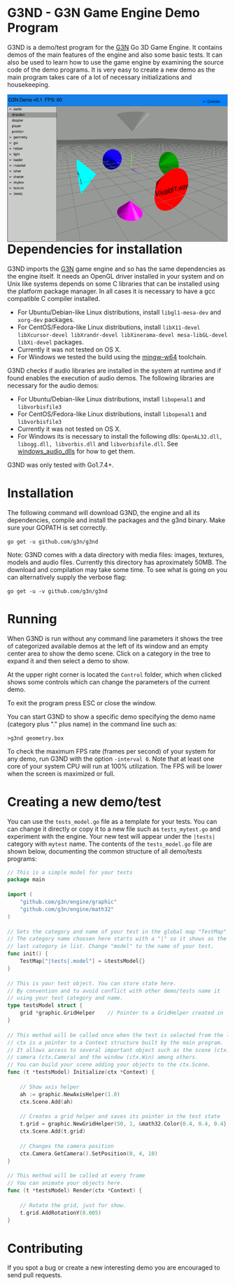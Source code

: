 # G3ND - G3N Game Engine Demo Program

G3ND is a demo/test program for the [G3N](https://github.com/g3n/engine) Go 3D Game Engine.
It contains demos of the main features of the engine and also some basic tests.
It can also be used to learn how to use the game engine by examining the source code of the demo programs.
It is very easy to create a new demo as the main program takes care
of a lot of necessary initializations and housekeeping.

<p align="center">
  <img style="float: right;" src="data/images/g3nd2.gif" alt="G3ND In Action"/>
</p>

# Dependencies for installation

G3ND imports the [G3N](https://github.com/g3n/engine) game engine and so has the same dependencies as the engine itself.
It needs an OpenGL driver installed in your system and on Unix like systems
depends on some C libraries that can be installed using the platform package manager.
In all cases it is necessary to have a gcc compatible C compiler installed.

* For Ubuntu/Debian-like Linux distributions, install `libgl1-mesa-dev` and `xorg-dev` packages.
* For CentOS/Fedora-like Linux distributions, install `libX11-devel libXcursor-devel libXrandr-devel libXinerama-devel mesa-libGL-devel libXi-devel` packages.
* Currently it was not tested on OS X.
* For Windows we tested the build using the [mingw-w64](https://mingw-w64.org) toolchain.

G3ND checks if audio libraries are installed in the system at runtime
and if found enables the execution of audio demos.
The following libraries are necessary for the audio demos:

* For Ubuntu/Debian-like Linux distributions, install `libopenal1` and `libvorbisfile3`
* For CentOS/Fedora-like Linux distributions, install `libopenal1` and `libvorbisfile3`
* Currently it was not tested on OS X.
* For Windows its is necessary to install the following dlls: `OpenAL32.dll, libogg.dll, libvorbis.dll` and `libvorbisfile.dll`.
  See [windows_audio_dlls](https://github.com/g3n/windows_audio_dlls) for how to get them.

G3ND was only tested with Go1.7.4+.

# Installation

The following command will download G3ND, the engine and all its dependencies, compile and
install the packages and the g3nd binary. Make sure your GOPATH is set correctly.

`go get -u github.com/g3n/g3nd`

Note: G3ND comes with a data directory with media files: images, textures, models and audio files.
Currently this directory has aproximately 50MB. The download and compilation may take some time.
To see what is going on you can alternatively supply the verbose flag:

`go get -u -v github.com/g3n/g3nd`

# Running

When G3ND is run without any command line parameters it shows the tree of
categorized available demos at the left of its window and an empty center area
to show the demo scene.
Click on a category in the tree to expand it and then select a demo to show.

At the upper right corner is located the `Control` folder, which when clicked
shows some controls which can change the parameters of the current demo.

To exit the program press ESC or close the window.

You can start G3ND to show a specific demo specifying the demo name (category plus "." plus name) in the command
line such as:

`>g3nd geometry.box`

To check the maximum FPS rate (frames per second) of your system for any demo,
run G3ND with the option `-interval 0`.
Note that at least one core of your system CPU will run at 100% utilization.
The FPS will be lower when the screen is maximized or full.

# Creating a new demo/test

You can use the `tests_model.go` file as a template
for your tests. You can can change it directly or copy it to a
new file such as `tests_mytest.go` and
experiment with the engine. Your new test will appear under the
`|tests|` category with `mytest` name. The contents of the `tests_model.go`
file are shown below, documenting the common structure of all
demo/tests programs:


```Go
// This is a simple model for your tests
package main

import (
	"github.com/g3n/engine/graphic"
	"github.com/g3n/engine/math32"
)

// Sets the category and name of your test in the global map "TestMap"
// The category name choosen here starts with a "|" so it shows as the
// last category in list. Change "model" to the name of your test.
func init() {
	TestMap["|tests|.model"] = &testsModel{}
}

// This is your test object. You can store state here.
// By convention and to avoid conflict with other demo/tests name it
// using your test category and name.
type testsModel struct {
	grid *graphic.GridHelper    // Pointer to a GridHelper created in 'Initialize'
}

// This method will be called once when the test is selected from the list.
// ctx is a pointer to a Context structure built by the main program.
// It allows access to several important object such as the scene (ctx.Scene),
// camera (ctx.Camera) and the window (ctx.Win) among others.
// You can build your scene adding your objects to the ctx.Scene.
func (t *testsModel) Initialize(ctx *Context) {

	// Show axis helper
	ah := graphic.NewAxisHelper(1.0)
	ctx.Scene.Add(ah)

	// Creates a grid helper and saves its pointer in the test state
	t.grid = graphic.NewGridHelper(50, 1, &math32.Color{0.4, 0.4, 0.4})
	ctx.Scene.Add(t.grid)

	// Changes the camera position
	ctx.Camera.GetCamera().SetPosition(0, 4, 10)
}

// This method will be called at every frame
// You can animate your objects here.
func (t *testsModel) Render(ctx *Context) {

	// Rotate the grid, just for show.
	t.grid.AddRotationY(0.005)
}

```

# Contributing

If you spot a bug or create a new interesting demo you are encouraged to
send pull requests.


